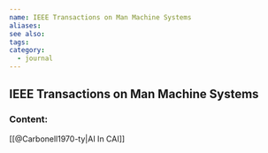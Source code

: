 ```yaml
---
name: IEEE Transactions on Man Machine Systems
aliases:
see also:
tags:
category:
  - journal
---
```


## IEEE Transactions on Man Machine Systems

### Content:
[[@Carbonell1970-ty|AI In CAI]]